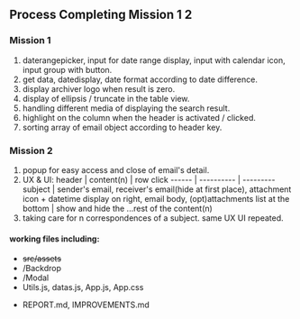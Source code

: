 ## Process Completing Mission 1 2

### Mission 1
1. daterangepicker, input for date range display, input with calendar icon, input group with button.
2. get data, datedisplay, date format according to date difference.
3. display archiver logo when result is zero.
4. display of ellipsis / truncate in the table view.
5. handling different media of displaying the search result.
6. highlight on the column when the header is activated / clicked.
7. sorting array of email object according to header key.

### Mission 2
1. popup for easy access and close of email's detail.
2. UX & UI: 
header | content(n) | row click
------ | ---------- | ---------
subject | sender's email, receiver's email(hide at first place), attachment icon + datetime display on right, email body, (opt)attachments list at the bottom | show and hide the ...rest of the content(n)
3. taking care for n correspondences of a subject. same UX UI repeated.

#### working files including:
* ~~src/assets~~
* /Backdrop
* /Modal
* Utils.js, datas.js, App.js, App.css
- REPORT.md, IMPROVEMENTS.md